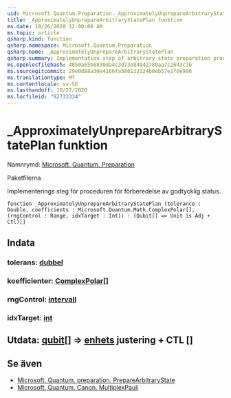 ```yaml
---
uid: Microsoft.Quantum.Preparation._ApproximatelyUnprepareArbitraryStatePlan
title: _ApproximatelyUnprepareArbitraryStatePlan funktion
ms.date: 10/26/2020 12:00:00 AM
ms.topic: article
qsharp.kind: function
qsharp.namespace: Microsoft.Quantum.Preparation
qsharp.name: _ApproximatelyUnprepareArbitraryStatePlan
qsharp.summary: Implementation step of arbitrary state preparation procedure.
ms.openlocfilehash: 4050a65b0830da4c3d73e84942780aa7c2643c76
ms.sourcegitcommit: 29e0d88a30e4166fa580132124b0eb57e1f0e986
ms.translationtype: MT
ms.contentlocale: sv-SE
ms.lasthandoff: 10/27/2020
ms.locfileid: "92733334"
---
```

# <a name="_approximatelyunpreparearbitrarystateplan-function"></a>_ApproximatelyUnprepareArbitraryStatePlan funktion

Namnrymd: [Microsoft. Quantum. Preparation](xref:Microsoft.Quantum.Preparation)

Paketfilerna [](https://nuget.org/packages/)


Implementerings steg för proceduren för förberedelse av godtycklig status.

```qsharp
function _ApproximatelyUnprepareArbitraryStatePlan (tolerance : Double, coefficients : Microsoft.Quantum.Math.ComplexPolar[], (rngControl : Range, idxTarget : Int)) : (Qubit[] => Unit is Adj + Ctl)[]
```


## <a name="input"></a>Indata

### <a name="tolerance--double"></a>tolerans: [dubbel](xref:microsoft.quantum.lang-ref.double)




### <a name="coefficients--complexpolar"></a>koefficienter: [ComplexPolar](xref:Microsoft.Quantum.Math.ComplexPolar)[]




### <a name="rngcontrol--range"></a>rngControl: [intervall](xref:microsoft.quantum.lang-ref.range)




### <a name="idxtarget--int"></a>idxTarget: [int](xref:microsoft.quantum.lang-ref.int)





## <a name="output--qubit--unit-adj--ctl"></a>Utdata: [qubit](xref:microsoft.quantum.lang-ref.qubit)[] => [enhets](xref:microsoft.quantum.lang-ref.unit) justering + CTL []



## <a name="see-also"></a>Se även

- [Microsoft. Quantum. preparation. PrepareArbitraryState](xref:Microsoft.Quantum.Preparation.PrepareArbitraryState)
- [Microsoft. Quantum. Canon. MultiplexPauli](xref:Microsoft.Quantum.Canon.MultiplexPauli)